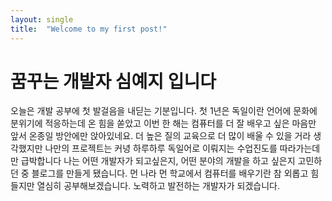 ```yaml
---
layout: single
title:  "Welcome to my first post!"
---
```


# 꿈꾸는 개발자 심예지 입니다

오늘은 개발 공부에 첫 발걸음을 내딛는 기분입니다.
첫 1년은 독일이란 언어에 문화에 분위기에 적응하는데 온 힘을 쏟았고
이번 한 해는 컴퓨터를 더 잘 배우고 싶은 마음만 앞서 온종일 방안에만 앉아있네요.
더 높은 질의 교육으로 더 많이 배울 수 있을 거라 생각했지만 나만의 프로젝트는 커녕 하루하루 독일어로 이뤄지는 수업진도를 따라가는데만 급박합니다
나는 어떤 개발자가 되고싶은지, 어떤 분야의 개발을 하고 싶은지 고민하던 중 블로그를 만들게 됐습니다.
먼 나라 먼 학교에서 컴퓨터를 배우기란 참 외롭고 힘들지만 열심히 공부해보겠습니다. 노력하고 발전하는 개발자가 되겠습니다.

